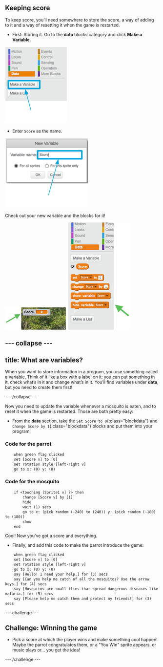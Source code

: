 ## Keeping score

To keep score, you’ll need somewhere to store the score, a way of adding to it and a way of resetting it when the game is restarted.

+ First: Storing it. Go to the **data** blocks category and click **Make a Variable**.

![](images/catch5.png)

+ Enter `Score` as the name. 

![](images/catch6.png)

Check out your new variable and the blocks for it!

![The Score variable is displayed on the stage](images/scoreVariableStage.png)
![The blocks for the Score variable](images/scoreVariableBlocks.png)


--- collapse ---
---
title: What are variables?
---

When you want to store information in a program, you use something called a variable. Think of it like a box with a label on it: you can put something in it, check what’s in it and change what’s in it. You’ll find variables under **data**, but you need to create them first! 

--- /collapse ---


Now you need to update the variable whenever a mosquito is eaten, and to reset it when the game is restarted. Those are both pretty easy:

+ From the **data** section, take the `Set Score to 0`{:class="blockdata"} and `Change Score by 1`{:class="blockdata"} blocks and put them into your program: 

### Code for the parrot

```blocks
    when green flag clicked
    set [Score v] to [0]
    set rotation style [left-right v]
    go to x: (0) y: (0)
```

### Code for the mosquito

```blocks
    if <touching [Sprite1 v] ?> then
        change [Score v] by [1]
        hide
        wait (1) secs
        go to x: (pick random (-240) to (240)) y: (pick random (-180) to (180))
        show
    end
```

Cool! Now you’ve got a score and everything. 

+ Finally, and add this code to make the parrot introduce the game:

```blocks
    when green flag clicked
    set [Score v] to [0]
    set rotation style [left-right v]
    go to x: (0) y: (0)
    say [Hello! I need your help.] for (3) secs
    say [Can you help me catch of all the mosquitos? Use the arrow keys.] for (4) secs
    say [Mosquitos are small flies that spread dangerous diseases like malaria.] for (5) secs
    say [Please help me catch them and protect my friends!] for (3) secs
```

--- challenge ---

## Challenge: Winning the game

+ Pick a score at which the player wins and make something cool happen! Maybe the parrot congratulates them, or a "You Win" sprite appears, or music plays or... you get the idea!

--- /challenge ---

